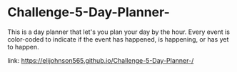 # Challenge-5-Day-Planner-
This is a day planner that let's you plan your day by the hour. Every event is color-coded to indicate if the event has happened, is happening, or has yet to happen. 

link: https://elijohnson565.github.io/Challenge-5-Day-Planner-/
